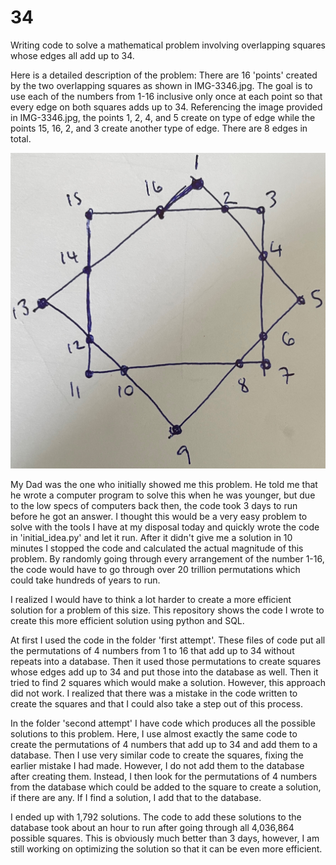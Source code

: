 # 34
Writing code to solve a mathematical problem involving overlapping squares whose edges all add up to 34. 

Here is a detailed description of the problem:
There are 16 'points' created by the two overlapping squares as shown in IMG-3346.jpg. The goal is to use each of the numbers from 1-16 inclusive only once at each point so that every edge on both squares adds up to 34. Referencing the image provided in IMG-3346.jpg, the points 1, 2, 4, and 5 create on type of edge while the points 15, 16, 2, and 3 create another type of edge. There are 8 edges in total.

![alt text](https://github.com/rkhan71/34/blob/main/IMG-3346.jpg?raw=true)

My Dad was the one who initially showed me this problem. He told me that he wrote a computer program to solve this when he was younger, but due to the low specs of computers back then, the code took 3 days to run before he got an answer. I thought this would be a very easy problem to solve with the tools I have at my disposal today and quickly wrote the code in 'initial_idea.py' and let it run. After it didn't give me a solution in 10 minutes I stopped the code and calculated the actual magnitude of this problem. By randomly going through every arrangement of the number 1-16, the code would have to go through over 20 trillion permutations which could take hundreds of years to run.

I realized I would have to think a lot harder to create a more efficient solution for a problem of this size. This repository shows the code I wrote to create this more efficient solution using python and SQL.

At first I used the code in the folder 'first attempt'. These files of code put all the permutations of 4 numbers from 1 to 16 that add up to 34 without repeats into a database. Then it used those permutations to create squares whose edges add up to 34 and put those into the database as well. Then it tried to find 2 squares which would make a solution. However, this approach did not work. I realized that there was a mistake in the code written to create the squares and that I could also take a step out of this process.

In the folder 'second attempt' I have code which produces all the possible solutions to this problem. Here, I use almost exactly the same code to create the permutations of 4 numbers that add up to 34 and add them to a database. Then I use very similar code to create the squares, fixing the earlier mistake I had made. However, I do not add them to the database after creating them. Instead, I then look for the permutations of 4 numbers from the database which could be added to the square to create a solution, if there are any. If I find a solution, I add that to the database. 

I ended up with 1,792 solutions. The code to add these solutions to the database took about an hour to run after going through all 4,036,864 possible squares. This is obviously much better than 3 days, however, I am still working on optimizing the solution so that it can be even more efficient.

